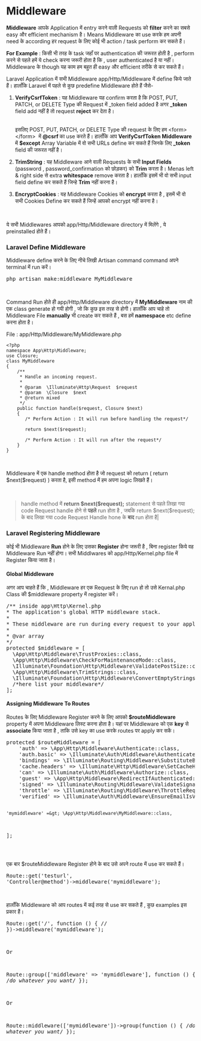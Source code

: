 # Middleware

<p><b>Middleware</b> आपके Application में entry करने वाली Requests को <b>filter</b> करने का सबसे easy और efficient mechanism है। Means Middleware का use करके हम अपनी need के according हर request के लिए कोई भी action / task perform कर सकते हैं।</p><p><b>For Example</b> : किसी भी तरह के task जहाँ पर authentication की जरूरत होती है , perform करने से पहले हमें ये check करना जरूरी होता है कि , user authenticated है या नहीं। Middleware के though यह काम हम बहुत ही easy और efficient तरीके से कर सकते हैं।</p><p>Laravel Application में सभी Middleware <span class="dir-path">app/Http/Middleware</span> में define किये जाते हैं।  हालाँकि Laravel में पहले से कुछ predefine  Middleware होते हैं जैसे-</p><ol class="list"><li>
<p><b> VerifyCsrfToken</b> : यह Middleware यह confirm करता है कि POST, PUT, PATCH, or DELETE Type की Request में _token field added है अगर <b>_token</b> field add नहीं है तो request <b>reject</b> कर देता है। </p>

<div class="box-info"><p><br>इसलिए POST, PUT, PATCH, or DELETE Type की request के लिए हम &lt;form&gt;&lt;/form&gt;&nbsp; में <b>@csrf </b> का use करते हैं। हालाँकि आप <b>VerifyCsrfToken Middleware</b> में <b>$except</b> Array Variable में वो सभी URLs define कर सकते हैं जिनके लिए  <b>_token</b> field की जरूरत नहीं है। </p></div></li> 

<li><p><b>TrimString</b> : यह Middleware  आने वाली Requests के सभी <b>Input Fields</b> (password , password_confirmation को छोड़कर)  को <b>Trim</b> करता है। Menas left &amp; right side से extra <b>whitespace</b> remove करता है।  हालाँकि इसमें भी वो सभी input field define कर सकते हैं जिन्हे <b>Trim</b> नहीं करना है।</p></li> <li><p><b>EncryptCookies</b> : यह Middleware Cookies को <b>encrypt</b> करता है , इसमें भी वो सभी Cookies Define कर सकते हैं जिन्हें आपको encrypt नहीं करना है।</p></li></ol><br><p>ये सभी Middlewares  आपको <span class="dir-path">app/Http/Middleware</span> directory में मिलेंगे , ये preinstalled होते हैं।</p><h3>Laravel Define Middleware</h3><p>Middleware define करने के लिए नीचे लिखी Artisan command command अपने terminal में run करें।</p><pre class="pre">php artisan make:middleware MyMiddleware</pre><br><p>Command Run होते ही <span class="dir-path">app/Http/Middleware</span> directory में <b>MyMiddleware</b> नाम की एक class generate हो गयी होगी , जो कि कुछ इस तरह से होगी।&nbsp;हालाँकि आप चाहे तो Middleware File <b>manually</b> भी create कर सकते हैं , बस हमें <b>namespace</b> etc define करना होता है।</p>
<div class="row">
   <div class="col-lg-12">
	<p>File : <span class="dir-path">app/Http/Middleware/MyMiddleware.php</span></p>
	
<pre class="code_container"><code class="code" data-mode="php">&lt;?php 
namespace App\Http\Middleware;
use Closure;
class MyMiddleware
{
    /**
     * Handle an incoming request.
     *
     * @param  \Illuminate\Http\Request  $request
     * @param  \Closure  $next
     * @return mixed
     */
    public function handle($request, Closure $next)
    {
       /* Perform Action : It will run before handling the request*/

       return $next($request);
       
       /* Perform Action : It will run after the request*/
    }
}
</code></pre>

</div></div><br><p>Middleware में एक handle method होता है जो request को return ( return $next($request) ) करता है, इसी method में हम अपना logic लिखते हैं।</p>
<br>

><p class="alert alert-primary">handle method में <b>return $next($request);</b> statement से  पहले लिखा गया code Request handle होने से <b>पहले</b> run होता है , जबकि return $next($request); के बाद लिखा गया code Request Handle hone के <b>बाद</b> run होता है|</p>

<h3>Laravel Registering Middleware</h3><p>कोई भी Middleware <b>Run</b> होने के लिए उसका <b>Register</b> होना जरूरी है , बिना register किये वह Middleware Run नहीं होगा।  सभी Middlwares को <span class="dir-path">app/Http/Kernel.php</span> file में Register किया जाता है।</p><h4>Global Middleware</h4><p>अगर आप चाहते हैं कि , Middleware हर एक Request के लिए run हो तो उसे  Kernal.php Class की $middleware property में register करें।</p> <pre class="pre">/** inside app\Http\Kernel.php
* The application's global HTTP middleware stack.
*
* These middleware are run during every request to your application.
*
* @var array
*/
protected $middleware = [
  \App\Http\Middleware\TrustProxies::class,
  \App\Http\Middleware\CheckForMaintenanceMode::class,
  \Illuminate\Foundation\Http\Middleware\ValidatePostSize::class,
  \App\Http\Middleware\TrimStrings::class,
  \Illuminate\Foundation\Http\Middleware\ConvertEmptyStringsToNull::class,
  /*here list your middleware*/
];
</pre><h4>Assigning Middleware To Routes</h4><p>Routes के लिए Middleware Register करने के लिए आपको <b>$routeMiddleware</b> property  में अपना Middleware  लिस्ट करना होता है।&nbsp;यहां पर Middleware को एक <b>key</b> से <b>associate</b> किया जाता है , ताकि उसे key का use करके routes पर apply कर सकें।&nbsp;</p><p></p><pre class="pre">protected $routeMiddleware = [
    'auth' =&gt; \App\Http\Middleware\Authenticate::class,
    'auth.basic' =&gt; \Illuminate\Auth\Middleware\AuthenticateWithBasicAuth::class,
    'bindings' =&gt; \Illuminate\Routing\Middleware\SubstituteBindings::class,
    'cache.headers' =&gt; \Illuminate\Http\Middleware\SetCacheHeaders::class,
    'can' =&gt; \Illuminate\Auth\Middleware\Authorize::class,
    'guest' =&gt; \App\Http\Middleware\RedirectIfAuthenticated::class,
    'signed' =&gt; \Illuminate\Routing\Middleware\ValidateSignature::class,
    'throttle' =&gt; \Illuminate\Routing\Middleware\ThrottleRequests::class,
    'verified' =&gt; \Illuminate\Auth\Middleware\EnsureEmailIsVerified::class,

    'mymiddleware' =&gt; \App\Http\Middleware\MyMiddleware::class,
];
</pre><br><p>एक बार $routeMiddleware Register होने के बाद उसे अपने route में use कर सकते हैं।</p><pre class="pre">Route::get('testurl', 'Controller@method')-&gt;middleware('mymiddleware');</pre><br><p>हालाँकि  Middleware को आप routes में कई तरह से use कर सकते हैं , कुछ examples इस प्रकार हैं।</p><pre class="pre">Route::get('/', function () {
    //
})-&gt;middleware('mymiddleware');

Or

Route::group(['middleware' =&gt; 'mymiddleware'], function () {
   /*do whatever you want*/
});

Or

Route::middleware(['mymiddleware'])-&gt;group(function () {
  /*do whatever you want*/
});
